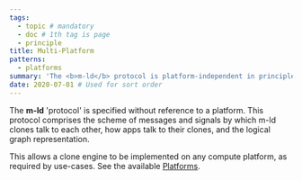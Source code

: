 ```yaml
---
tags:
  - topic # mandatory
  - doc # 1th tag is page
  - principle
title: Multi-Platform
patterns:
  - platforms
summary: 'The <b>m-ld</b> protocol is platform-independent in principle.'
date: 2020-07-01 # Used for sort order
---
```

The **m-ld** 'protocol' is specified without reference to a platform. This
protocol comprises the scheme of messages and signals by which m-ld clones
talk to each other, how apps talk to their clones, and the logical graph
representation.

This allows a clone engine to be implemented on any compute platform, as
required by use-cases. See the available [Platforms](/doc/#platforms).
